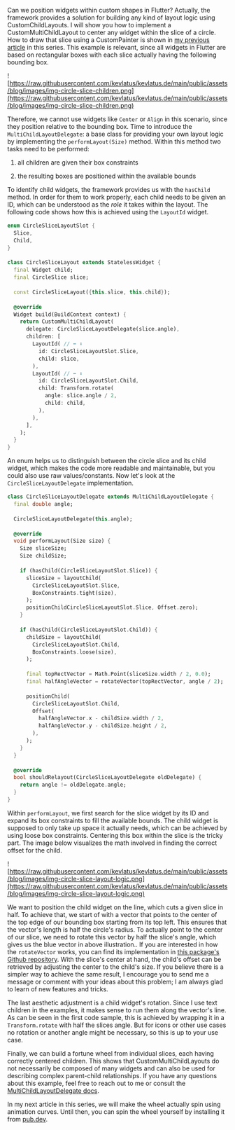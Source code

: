 Can we position widgets within custom shapes in Flutter? Actually, the framework provides a solution for building any kind of layout logic using CustomChildLayouts. I will show you how to implement a CustomMultiChildLayout to center any widget within the slice of a circle. How to draw that slice using a CustomPainter is shown in [my previous article](https://www.kevlatus.de/blog/making-of-flutter-fortune-wheel) in this series. This example is relevant, since all widgets in Flutter are based on rectangular boxes with each slice actually having the following bounding box.

![https://raw.githubusercontent.com/kevlatus/kevlatus.de/main/public/assets/blog/images/img-circle-slice-children.png](https://raw.githubusercontent.com/kevlatus/kevlatus.de/main/public/assets/blog/images/img-circle-slice-children.png)

Therefore, we cannot use widgets like `Center` or `Align` in this scenario, since they position relative to the bounding box. Time to introduce the `MultiChildLayoutDelegate`: a base class for providing your own layout logic by implementing the `performLayout(Size)` method. Within this method two tasks need to be performed:

1. all children are given their box constraints

2. the resulting boxes are positioned within the available bounds

To identify child widgets, the framework provides us with the `hasChild` method. In order for them to work properly, each child needs to be given an ID, which can be understood as the *role* it takes within the layout. The following code shows how this is achieved using the `LayoutId` widget.

```dart
enum CircleSliceLayoutSlot {
  Slice,
  Child,
}

class CircleSliceLayout extends StatelessWidget {
  final Widget child;
  final CircleSlice slice;

  const CircleSliceLayout({this.slice, this.child});

  @override
  Widget build(BuildContext context) {
    return CustomMultiChildLayout(
      delegate: CircleSliceLayoutDelegate(slice.angle),
      children: [
        LayoutId( // ⬅ ⬇
          id: CircleSliceLayoutSlot.Slice,
          child: slice,
        ),
        LayoutId( // ⬅ ⬇
          id: CircleSliceLayoutSlot.Child,
          child: Transform.rotate(
            angle: slice.angle / 2,
            child: child,
          ),
        ),
      ],
    );
  }
}
```

An enum helps us to distinguish between the circle slice and its child widget, which makes the code more readable and maintainable, but you could also use raw values/constants. Now let's look at the `CircleSliceLayoutDelegate` implementation.

```dart
class CircleSliceLayoutDelegate extends MultiChildLayoutDelegate {
  final double angle;

  CircleSliceLayoutDelegate(this.angle);

  @override
  void performLayout(Size size) {
    Size sliceSize;
    Size childSize;

    if (hasChild(CircleSliceLayoutSlot.Slice)) {
      sliceSize = layoutChild(
        CircleSliceLayoutSlot.Slice,
        BoxConstraints.tight(size),
      );
      positionChildCircleSliceLayoutSlot.Slice, Offset.zero);
    }

    if (hasChild(CircleSliceLayoutSlot.Child)) {
      childSize = layoutChild(
        CircleSliceLayoutSlot.Child,
        BoxConstraints.loose(size),
      );

      final topRectVector = Math.Point(sliceSize.width / 2, 0.0);
      final halfAngleVector = rotateVector(topRectVector, angle / 2);

      positionChild(
        CircleSliceLayoutSlot.Child,
        Offset(
          halfAngleVector.x - childSize.width / 2,
          halfAngleVector.y - childSize.height / 2,
        ),
      );
    }
  }

  @override
  bool shouldRelayout(CircleSliceLayoutDelegate oldDelegate) {
    return angle != oldDelegate.angle;
  }
}
```

Within `performLayout`, we first search for the slice widget by its ID and expand its box constraints to fill the available bounds. The child widget is supposed to only take up space it actually needs, which can be achieved by using loose box constraints. Centering this box within the slice is the tricky part. The image below visualizes the math involved in finding the correct offset for the child.

![https://raw.githubusercontent.com/kevlatus/kevlatus.de/main/public/assets/blog/images/img-circle-slice-layout-logic.png](https://raw.githubusercontent.com/kevlatus/kevlatus.de/main/public/assets/blog/images/img-circle-slice-layout-logic.png)

We want to position the child widget on the line, which cuts a given slice in half. To achieve that, we start of with a vector that points to the center of the top edge of our bounding box starting from its top left. This ensures that the vector's length is half the circle's  radius. To actually point to the center of our slice, we need to rotate this vector by half the slice's angle, which gives us the blue vector in above illustration.. If you are interested in how the `rotateVector` works, you can find its implementation in [this package's Github repository](https://github.com/kevlatus/flutter_fortune_wheel/blob/main/lib/src/util/util.dart#L10). With the slice's center at hand, the child's offset can be retrieved by adjusting the center to the child's size. If you believe there is a simpler way to achieve the same result, I encourage you to send me a message or comment with your ideas about this problem; I am always glad to learn of new features and tricks.

The last aesthetic adjustment is a child widget's rotation. Since I use text children in the examples, it makes sense to run them along the vector's line. As can be seen in the first code sample, this is achieved by wrapping it in a `Transform.rotate` with half the slices angle. But for icons or other use cases no rotation or another angle might be necessary, so this is up to your use case.

Finally, we can build a fortune wheel from individual slices, each having correctly centered children. This shows that CustomMultiChildLayouts do not necessarily be composed of many widgets and can also be used for describing complex parent-child relationships. If you have any questions about this example, feel free to reach out to me or consult the [MultiChildLayoutDelegate docs](https://api.flutter.dev/flutter/rendering/MultiChildLayoutDelegate-class.html). 

In my next article in this series, we will make the wheel actually spin using animation curves. Until then, you can spin the wheel yourself by installing it from [pub.dev](https://pub.dev/packages/flutter_fortune_wheel).